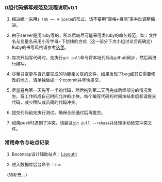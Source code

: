 ### D组代码撰写规范及流程说明v0.1

1. 缩进统一采用`1 Tab == 4 Space`的形式，请不要用“空格+目测”来手动调整缩进。

2. 由于server是用ruby写的，所以后端尽可能采用类ruby的命名规范，如：文件名与变量名采用小写字母+下划线的方式（这一部分下次小组讨论后再确定）Ruby的书写风格请参考[这里](https://ruby-china.org/wiki/coding-style)。

3. 每次开始写代码时，先执行`git pull`命令将本地代码与github同步，然后再进行编写。

4. 尽量只变更与自己要完成的功能相关联的文件，如果发现了bug或其它需要修改的地方，请单独做成一个commit并尽快提交。

5. 尽量避免第一天先写一半的代码，然后拖到第二天再完成后续部分的情况发生。将工作拆成自己时间允许的小块，每个编写代码的时间块结束后都请提交代码，减少团队成员间的代码冲突。

6. 提交代码前先执行测试，确保全部通过后再提交。 

7. 如果push时遇到了冲突，请尝试`git pull --rebase`并处理手动检查冲突文件。


### 常用命令与站点记录

1. Bootstrap设计辅助站点：[Layoutit](http://layoutit.com)

2. 进入数据库后台命令：`tux`

（待补充...）
